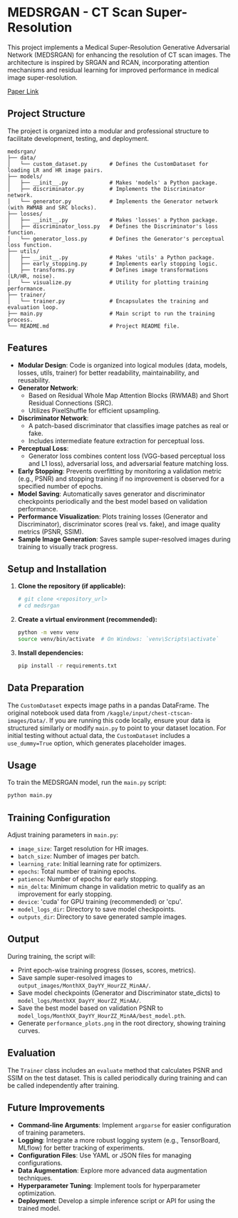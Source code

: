# MEDSRGAN - CT Scan Super-Resolution

This project implements a Medical Super-Resolution Generative Adversarial Network (MEDSRGAN) for enhancing the resolution of CT scan images. The architecture is inspired by SRGAN and RCAN, incorporating attention mechanisms and residual learning for improved performance in medical image super-resolution.

[Paper Link](https://paperswithcode.com/paper/medsrgan-medical-images-super-resolution)
## Project Structure

The project is organized into a modular and professional structure to facilitate development, testing, and deployment.

```
medsrgan/
├── data/
│   └── custom_dataset.py       # Defines the CustomDataset for loading LR and HR image pairs.
├── models/
│   ├── __init__.py             # Makes 'models' a Python package.
│   ├── discriminator.py        # Implements the Discriminator network.
│   └── generator.py            # Implements the Generator network (with RWMAB and SRC blocks).
├── losses/
│   ├── __init__.py             # Makes 'losses' a Python package.
│   ├── discriminator_loss.py   # Defines the Discriminator's loss function.
│   └── generator_loss.py       # Defines the Generator's perceptual loss function.
├── utils/
│   ├── __init__.py             # Makes 'utils' a Python package.
│   ├── early_stopping.py       # Implements early stopping logic.
│   ├── transforms.py           # Defines image transformations (LR/HR, noise).
│   └── visualize.py            # Utility for plotting training performance.
├── trainer/
│   └── trainer.py              # Encapsulates the training and evaluation loop.
├── main.py                     # Main script to run the training process.
└── README.md                   # Project README file.
```

## Features

-   **Modular Design**: Code is organized into logical modules (data, models, losses, utils, trainer) for better readability, maintainability, and reusability.
-   **Generator Network**:
    -   Based on Residual Whole Map Attention Blocks (RWMAB) and Short Residual Connections (SRC).
    -   Utilizes PixelShuffle for efficient upsampling.
-   **Discriminator Network**:
    -   A patch-based discriminator that classifies image patches as real or fake.
    -   Includes intermediate feature extraction for perceptual loss.
-   **Perceptual Loss**:
    -   Generator loss combines content loss (VGG-based perceptual loss and L1 loss), adversarial loss, and adversarial feature matching loss.
-   **Early Stopping**: Prevents overfitting by monitoring a validation metric (e.g., PSNR) and stopping training if no improvement is observed for a specified number of epochs.
-   **Model Saving**: Automatically saves generator and discriminator checkpoints periodically and the best model based on validation performance.
-   **Performance Visualization**: Plots training losses (Generator and Discriminator), discriminator scores (real vs. fake), and image quality metrics (PSNR, SSIM).
-   **Sample Image Generation**: Saves sample super-resolved images during training to visually track progress.

## Setup and Installation

1.  **Clone the repository (if applicable):**
    ```bash
    # git clone <repository_url>
    # cd medsrgan
    ```

2.  **Create a virtual environment (recommended):**
    ```bash
    python -m venv venv
    source venv/bin/activate  # On Windows: `venv\Scripts\activate`
    ```

3.  **Install dependencies:**
    ```bash
    pip install -r requirements.txt
    ```

## Data Preparation

The `CustomDataset` expects image paths in a pandas DataFrame.
The original notebook used data from `/kaggle/input/chest-ctscan-images/Data/`.
If you are running this code locally, ensure your data is structured similarly or modify `main.py` to point to your dataset location.
For initial testing without actual data, the `CustomDataset` includes a `use_dummy=True` option, which generates placeholder images.

## Usage

To train the MEDSRGAN model, run the `main.py` script:

```bash
python main.py
```

## Training Configuration

Adjust training parameters in `main.py`:

-   `image_size`: Target resolution for HR images.
-   `batch_size`: Number of images per batch.
-   `learning_rate`: Initial learning rate for optimizers.
-   `epochs`: Total number of training epochs.
-   `patience`: Number of epochs for early stopping.
-   `min_delta`: Minimum change in validation metric to qualify as an improvement for early stopping.
-   `device`: 'cuda' for GPU training (recommended) or 'cpu'.
-   `model_logs_dir`: Directory to save model checkpoints.
-   `outputs_dir`: Directory to save generated sample images.

## Output

During training, the script will:
-   Print epoch-wise training progress (losses, scores, metrics).
-   Save sample super-resolved images to `output_images/MonthXX_DayYY_HourZZ_MinAA/`.
-   Save model checkpoints (Generator and Discriminator state_dicts) to `model_logs/MonthXX_DayYY_HourZZ_MinAA/`.
-   Save the best model based on validation PSNR to `model_logs/MonthXX_DayYY_HourZZ_MinAA/best_model.pth`.
-   Generate `performance_plots.png` in the root directory, showing training curves.

## Evaluation

The `Trainer` class includes an `evaluate` method that calculates PSNR and SSIM on the test dataset. This is called periodically during training and can be called independently after training.

## Future Improvements

-   **Command-line Arguments**: Implement `argparse` for easier configuration of training parameters.
-   **Logging**: Integrate a more robust logging system (e.g., TensorBoard, MLflow) for better tracking of experiments.
-   **Configuration Files**: Use YAML or JSON files for managing configurations.
-   **Data Augmentation**: Explore more advanced data augmentation techniques.
-   **Hyperparameter Tuning**: Implement tools for hyperparameter optimization.
-   **Deployment**: Develop a simple inference script or API for using the trained model.
